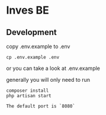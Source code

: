 # Inves BE

## Development

copy .env.example to .env

`cp .env.example .env`

or you can take a look at .env.example

generally you will only need to run

```
composer install
php artisan start

The default port is `8080`